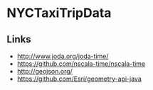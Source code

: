 # NYCTaxiTripData

## Links

- http://www.joda.org/joda-time/
- https://github.com/nscala-time/nscala-time
- http://geojson.org/
- https://github.com/Esri/geometry-api-java
